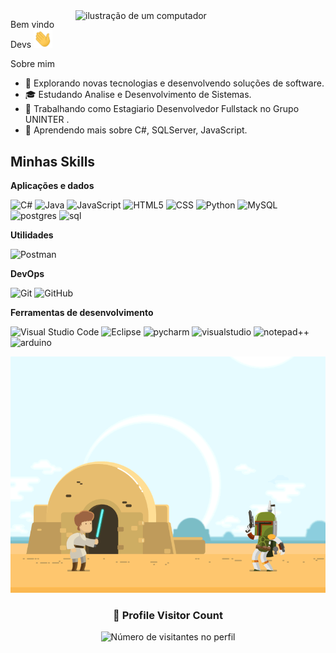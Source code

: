 <img src="https://raw.githubusercontent.com/MicaelliMedeiros/micaellimedeiros/master/image/computer-illustration.png" alt="ilustração de um computador" min-width="400px" max-width="400px" width="400px" align="right">

 Bem vindo Devs
 <img src="https://github.com/ABSphreak/ABSphreak/blob/master/gifs/Hi.gif" width="30"></h2>

<div align="centro" width="50">
Sobre mim

- 🤔 Explorando novas tecnologias e desenvolvendo soluções de software.
- 🎓 Estudando Analise e Desenvolvimento de Sistemas.
- 💼 Trabalhando como Estagiario Desenvolvedor Fullstack no Grupo UNINTER .
- 🌱 Aprendendo mais sobre C#, SQLServer, JavaScript.

## Minhas Skills

**Aplicações e dados**

![C#](https://img.shields.io/badge/C%23-239120?style=for-the-badge&logo=c-sharp&logoColor=white)
![Java](https://img.shields.io/badge/Java-ED8B00?style=for-the-badge&logo=java&logoColor=white)
![JavaScript](https://img.shields.io/badge/JavaScript-F7DF1E?style=for-the-badge&logo=javascript&logoColor=black)
![HTML5](https://img.shields.io/badge/HTML5-E34F26?style=for-the-badge&logo=html5&logoColor=white)
![CSS](https://img.shields.io/badge/CSS3-1572B6?style=for-the-badge&logo=css3&logoColor=white)
![Python](https://img.shields.io/badge/Python-14354C?style=for-the-badge&logo=python&logoColor=white)
![MySQL](https://img.shields.io/badge/MySQL-00000F?style=for-the-badge&logo=mysql&logoColor=white)
![postgres](	https://img.shields.io/badge/PostgreSQL-316192?style=for-the-badge&logo=postgresql&logoColor=white)
![sql](https://img.shields.io/badge/Microsoft%20SQL%20Server-CC2927?style=for-the-badge&logo=microsoft%20sql%20server&logoColor=white	)

**Utilidades**


![Postman](https://img.shields.io/badge/Postman-FF6C37?style=for-the-badge&logo=Postman&logoColor=white)

**DevOps**

![Git](https://img.shields.io/badge/GIT-E44C30?style=for-the-badge&logo=git&logoColor=white)
![GitHub](https://img.shields.io/badge/GitHub-100000?style=for-the-badge&logo=github&logoColor=white)


**Ferramentas de desenvolvimento**

![Visual Studio Code](https://img.shields.io/badge/VSCode-0078D4?style=for-the-badge&logo=visual%20studio%20code&logoColor=white)
![Eclipse](https://img.shields.io/badge/Eclipse-2C2255?style=for-the-badge&logo=eclipse&logoColor=white)
![pycharm](https://img.shields.io/badge/PyCharm-000000.svg?&style=for-the-badge&logo=PyCharm&logoColor=white)
![visualstudio](https://img.shields.io/badge/Visual_Studio-5C2D91?style=for-the-badge&logo=visual%20studio&logoColor=white)
![notepad++](https://img.shields.io/badge/Notepad++-90E59A.svg?style=for-the-badge&logo=notepad%2B%2B&logoColor=black)
![arduino](https://img.shields.io/badge/Arduino_IDE-00979D?style=for-the-badge&logo=arduino&logoColor=white)


<p align="center">
  <img src="https://github.com/Cwbmachado/gift/blob/Prod/terminal.gif?raw=true" alt="Star Wars">
</p>

<div align="center">
  <h3><b>📍 Profile Visitor Count</b></h3>
</div>

<p align="center">
  <img
    src="https://profile-counter.glitch.me/cwbcode/count.svg"
    alt="Número de visitantes no perfil"
  />
</p>
